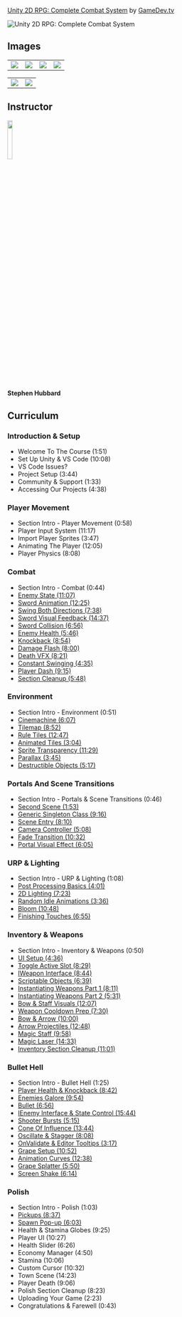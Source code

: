 [Unity 2D RPG: Complete Combat System](https://www.gamedev.tv/p/unity-2d-rpg-combat)
by [GameDev.tv](https://www.gamedev.tv)

![Unity 2D RPG: Complete Combat System](https://cdn.filestackcontent.com/uVFETbJaQ6my43PerpgZ)


## Images
<table>
    <tr>
        <td><img src="https://www.filepicker.io/api/file/Ov3HSDTNi1Qxo2tGOkAt" /></td>
        <td><img src="https://www.filepicker.io/api/file/NmUWdmCJTQu4S1IpFf8g" /></td>
        <td><img src="https://www.filepicker.io/api/file/oMWvozTeXY1B3LdKTXQS" /></td>
        <td><img src="https://www.filepicker.io/api/file/r3zjWqWRRxGoP8NlQXHH" /></td>
    </tr>
</table>

<table>
    <tr>
        <td><img src="https://www.filepicker.io/api/file/qfRROH6cRZa8UpYo85Vd" /></td>
        <td><img src="https://www.filepicker.io/api/file/4OnXrQpCSi2Ny3xybchA" /></td>
    </tr>
</table>

## Instructor
<img src="https://www.filepicker.io/api/file/RF2tbC4kSReyIy0Bnhyx" width="15%" />
<h4>Stephen Hubbard</h4>

## Curriculum
### Introduction & Setup
- Welcome To The Course (1:51)
- Set Up Unity & VS Code (10:08)
- VS Code Issues?
- Project Setup (3:44)
- Community & Support (1:33)
- Accessing Our Projects (4:38)

### Player Movement
- Section Intro - Player Movement (0:58)
- Player Input System (11:17)
- Import Player Sprites (3:47)
- Animating The Player (12:05)
- Player Physics (8:08)

### Combat
- Section Intro - Combat (0:44)
- [Enemy State (11:07)](https://github.com/aaronmsimon/unity-gamedevtv-2drpg-combatsys/commit/ae5a5a1b3af1e17f7b43b357fd0816482cc53e68)
- [Sword Animation (12:25)](https://github.com/aaronmsimon/unity-gamedevtv-2drpg-combatsys/commit/97fe4bd4f349e44d6e08ab1cbd51874a6d56ae42)
- [Swing Both Directions (7:38)](https://github.com/aaronmsimon/unity-gamedevtv-2drpg-combatsys/commit/4f3a7d5fe919e38d108632d7a029a1fcd5066c50)
- [Sword Visual Feedback (14:37)](https://github.com/aaronmsimon/unity-gamedevtv-2drpg-combatsys/commit/d65399941f9b462ca8963309648ffc3e3332ef71)
- [Sword Collision (6:56)](https://github.com/aaronmsimon/unity-gamedevtv-2drpg-combatsys/commit/47b20cf5a0ce1190b33dc32237325235e2682673)
- [Enemy Health (5:46)](https://github.com/aaronmsimon/unity-gamedevtv-2drpg-combatsys/commit/1c355f2e982892c469d052cfc1bd9e3b493d6e35)
- [Knockback (8:54)](https://github.com/aaronmsimon/unity-gamedevtv-2drpg-combatsys/commit/fc90a581de8d512e9a8f64210f40ff09fcd6e884)
- [Damage Flash (8:00)](https://github.com/aaronmsimon/unity-gamedevtv-2drpg-combatsys/commit/225d00003cb21e411e3da6a91de333799e20409c)
- [Death VFX (8:21)](https://github.com/aaronmsimon/unity-gamedevtv-2drpg-combatsys/commit/ac8fe1498a1d60a98aa464aae4b6cd125a464d59)
- [Constant Swinging (4:35)](https://github.com/aaronmsimon/unity-gamedevtv-2drpg-combatsys/commit/bcfc9e31f0437cd5f3b6bfb8bce29226ba61a6be0)
- [Player Dash (9:15)](https://github.com/aaronmsimon/unity-gamedevtv-2drpg-combatsys/commit/c404c2e77193e6ea07a6f4db25789bf67de0230c)
- [Section Cleanup (5:48)](https://github.com/aaronmsimon/unity-gamedevtv-2drpg-combatsys/commit/74d88a467fbb85b0d26d34ae1e1f015ed8779d80)

### Environment
- Section Intro - Environment (0:51)
- [Cinemachine (6:07)](https://github.com/aaronmsimon/unity-gamedevtv-2drpg-combatsys/commit/290d509646d64393edad47b412bc8abb8a51574d)
- [Tilemap (8:52)](https://github.com/aaronmsimon/unity-gamedevtv-2drpg-combatsys/commit/67170193803c12709202a3fa16a122456316c1ba)
- [Rule Tiles (12:47)](https://github.com/aaronmsimon/unity-gamedevtv-2drpg-combatsys/commit/0233cfbf300ea296aa5b6c4c7c0c26576d4cb371)
- [Animated Tiles (3:04)](https://github.com/aaronmsimon/unity-gamedevtv-2drpg-combatsys/commit/c030b64ecf6b9c4f945dea53b1ccf54fca5b9850)
- [Sprite Transparency (11:29)](https://github.com/aaronmsimon/unity-gamedevtv-2drpg-combatsys/commit/2050ee2891271d23ea5e4e9bfad6134d91e813e3)
- [Parallax (3:45)](https://github.com/aaronmsimon/unity-gamedevtv-2drpg-combatsys/commit/f23a06fdf8d5bff1e198c771d072440ce1e956d6)
- [Destructible Objects (5:17)](https://github.com/aaronmsimon/unity-gamedevtv-2drpg-combatsys/commit/e48c021918adb468b9dc8890b5adf62abd49991c)

### Portals And Scene Transitions
- Section Intro - Portals & Scene Transitions (0:46)
- [Second Scene (1:53)](https://github.com/aaronmsimon/unity-gamedevtv-2drpg-combatsys/commit/30a62ef36df5ce9a6eb4ff06bfb6beb020488d53)
- [Generic Singleton Class (9:16)](https://github.com/aaronmsimon/unity-gamedevtv-2drpg-combatsys/commit/80132a0615d5b6b27f07a55fc1f593a48899caa6)
- [Scene Entry (8:10)](https://github.com/aaronmsimon/unity-gamedevtv-2drpg-combatsys/commit/c6448aaf06b82ccf82575d527b9f2dd9e0c0798a)
- [Camera Controller (5:08)](https://github.com/aaronmsimon/unity-gamedevtv-2drpg-combatsys/commit/dff40da7642057e541ac585113ed60d1dd937856)
- [Fade Transition (10:32)](https://github.com/aaronmsimon/unity-gamedevtv-2drpg-combatsys/commit/1b18d0f4169f7d3514d10cf7da43c5d31c46866f)
- [Portal Visual Effect (6:05)](https://github.com/aaronmsimon/unity-gamedevtv-2drpg-combatsys/commit/b2f4b53931ca463c4ef5dac9ae172eed119acf2a)

### URP & Lighting
- Section Intro - URP & Lighting (1:08)
- [Post Processing Basics (4:01)](https://github.com/aaronmsimon/unity-gamedevtv-2drpg-combatsys/commit/8d6b18da5b1c6717e36088a1b6a5915489a00ac4)
- [2D Lighting (7:23)](https://github.com/aaronmsimon/unity-gamedevtv-2drpg-combatsys/commit/4220a16bdf8331a0dfbd6d70e910d3d0b8f73499)
- [Random Idle Animations (3:36)](https://github.com/aaronmsimon/unity-gamedevtv-2drpg-combatsys/commit/f24d193a22177141b721a1c2685c01a644e35d0f)
- [Bloom (10:48)](https://github.com/aaronmsimon/unity-gamedevtv-2drpg-combatsys/commit/c64c97b523025324cf575df3dadab533a4676e0e)
- [Finishing Touches (6:55)](https://github.com/aaronmsimon/unity-gamedevtv-2drpg-combatsys/commit/551ca35e080fce97faf38d7c05a4e620ab599bf7)

### Inventory & Weapons
- Section Intro - Inventory & Weapons (0:50)
- [UI Setup (4:36)](https://github.com/aaronmsimon/unity-gamedevtv-2drpg-combatsys/commit/83d0d6681e8ed8934d8f01aee40ac57356461e78)
- [Toggle Active Slot (8:29)](https://github.com/aaronmsimon/unity-gamedevtv-2drpg-combatsys/commit/2d9fe89338fba936b8e13b773f906f46db6420cb)
- [IWeapon Interface (8:44)](https://github.com/aaronmsimon/unity-gamedevtv-2drpg-combatsys/commit/e264c1f0c2da4380ef65f9fa774525bbf42435d3)
- [Scriptable Objects (6:39)](https://github.com/aaronmsimon/unity-gamedevtv-2drpg-combatsys/commit/3649bb3a92244cbd5c6e7f8ba5598ad129e8f036)
- [Instantiating Weapons Part 1 (8:11)](https://github.com/aaronmsimon/unity-gamedevtv-2drpg-combatsys/commit/bb00268c0fd12e2a7d72526c3af63619dbff5729)
- [Instantiating Weapons Part 2 (5:31)](https://github.com/aaronmsimon/unity-gamedevtv-2drpg-combatsys/commit/acf92431d4ff43acacc9344f8b71276c05b4cb40)
- [Bow & Staff Visuals (12:07)](https://github.com/aaronmsimon/unity-gamedevtv-2drpg-combatsys/commit/56e602c945bb4f08561a6ead9f3223ec53e9ed08)
- [Weapon Cooldown Prep (7:30)](https://github.com/aaronmsimon/unity-gamedevtv-2drpg-combatsys/commit/33ca8c2b39b172c69f38d571df482c73bdb7d3eb)
- [Bow & Arrow (10:00)](https://github.com/aaronmsimon/unity-gamedevtv-2drpg-combatsys/commit/0737cacb4c7572abeb73c1ef9806eb8c7fb2b0af)
- [Arrow Projectiles (12:48)](https://github.com/aaronmsimon/unity-gamedevtv-2drpg-combatsys/commit/da6060e2b8dd7e10fe0856998d8061f9a35a9356)
- [Magic Staff (9:58)](https://github.com/aaronmsimon/unity-gamedevtv-2drpg-combatsys/commit/ca2665244605761447a67efbf7a9506bf27f0978)
- [Magic Laser (14:33)](https://github.com/aaronmsimon/unity-gamedevtv-2drpg-combatsys/commit/9604b61ffaa41b8d69db0653faee8dd0fa546de6)
- [Inventory Section Cleanup (11:01)](https://github.com/aaronmsimon/unity-gamedevtv-2drpg-combatsys/commit/23fc9c1f5a20c4b429881247e6eb59b3b8541934)

### Bullet Hell
- Section Intro - Bullet Hell (1:25)
- [Player Health & Knockback (8:42)](https://github.com/aaronmsimon/unity-gamedevtv-2drpg-combatsys/commit/f870aa11dad77099f9bb0d837186264119e00664)
- [Enemies Galore (9:54)](https://github.com/aaronmsimon/unity-gamedevtv-2drpg-combatsys/commit/846c70dcf6630794b382a9d9570aa4767c811517)
- [Bullet (6:56)](https://github.com/aaronmsimon/unity-gamedevtv-2drpg-combatsys/commit/ee10315195be1e458afaaa03cdaddbf08bf2f352)
- [IEnemy Interface & State Control (15:44)](https://github.com/aaronmsimon/unity-gamedevtv-2drpg-combatsys/commit/7586f305f1a26e67796fc08bab8e80098388e35a)
- [Shooter Bursts (5:15)](https://github.com/aaronmsimon/unity-gamedevtv-2drpg-combatsys/commit/9d07c6f9a3cab099d9027523670ba78635a2cae7)
- [Cone Of Influence (13:44)](https://github.com/aaronmsimon/unity-gamedevtv-2drpg-combatsys/commit/010e3ae8f6a15d45d19ece15d0702dc64ea04022)
- [Oscillate & Stagger (8:08)](https://github.com/aaronmsimon/unity-gamedevtv-2drpg-combatsys/commit/91605b2aef96e372416898868de9194ff64ceee8)
- [OnValidate & Editor Tooltips (3:17)](https://github.com/aaronmsimon/unity-gamedevtv-2drpg-combatsys/commit/90490bb10e1caea6069c4f35539a0a54c0ff0cbf)
- [Grape Setup (10:52)](https://github.com/aaronmsimon/unity-gamedevtv-2drpg-combatsys/commit/10c4c332f9cecc843475fefe428ac3036f0a28e3)
- [Animation Curves (12:38)](https://github.com/aaronmsimon/unity-gamedevtv-2drpg-combatsys/commit/10ac4e5780adb8a54c63f934d636659a771a1f42)
- [Grape Splatter (5:50)](https://github.com/aaronmsimon/unity-gamedevtv-2drpg-combatsys/commit/c49aa6ced4c8ebfc6b622c7f4acceb04db8282c5)
- [Screen Shake (6:14)](https://github.com/aaronmsimon/unity-gamedevtv-2drpg-combatsys/commit/4748b93db846fce1cc10aa0fd843ec39d0c1fbf2)

### Polish
- Section Intro - Polish (1:03)
- [Pickups (8:37)](https://github.com/aaronmsimon/unity-gamedevtv-2drpg-combatsys/commit/a14e4ba18d79cea97ad67ea551911910cd73c956)
- [Spawn Pop-up (6:03)](https://github.com/aaronmsimon/unity-gamedevtv-2drpg-combatsys/commit/7edaa76f0161ad424b7544f9ae27549a2335354c)
- Health & Stamina Globes (9:25)
- Player UI (10:27)
- Health Slider (6:26)
- Economy Manager (4:50)
- Stamina (10:06)
- Custom Cursor (10:32)
- Town Scene (14:23)
- Player Death (9:06)
- Polish Section Cleanup (8:23)
- Uploading Your Game (2:23)
- Congratulations & Farewell (0:43)